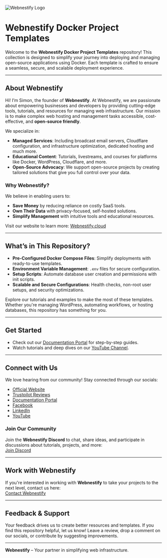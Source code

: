 ![Webnestify Logo](https://webnestify.cloud/wp-content/uploads/2023/11/webnestify-logo-dark-300x109.png)
# Webnestify Docker Project Templates

Welcome to the **Webnestify Docker Project Templates** repository! This collection is designed to simplify your journey into deploying and managing open-source applications using Docker. Each template is crafted to ensure a seamless, secure, and scalable deployment experience.
 
---

## About Webnestify

Hi! I’m Simon, the founder of **Webnestify**. At Webnestify, we are passionate about empowering businesses and developers by providing cutting-edge tools, tutorials, and resources for managing web infrastructure. Our mission is to make complex web hosting and management tasks accessible, cost-effective, and **open-source friendly**.

We specialize in:
- **Managed Services**: Including broadcast email servers, Cloudflare configuration, and infrastructure optimization, dedicated hosting and much more.
- **Educational Content**: Tutorials, livestreams, and courses for platforms like Docker, WordPress, Cloudflare, and more.
- **Open-Source Advocacy**: We support open-source projects by creating tailored solutions that give you full control over your data.

### Why Webnestify?
We believe in enabling users to:
- **Save Money** by reducing reliance on costly SaaS tools.
- **Own Their Data** with privacy-focused, self-hosted solutions.
- **Simplify Management** with intuitive tools and educational resources.

Visit our website to learn more: [Webnestify.cloud](https://webnestify.cloud)

---

## What’s in This Repository?

- **Pre-Configured Docker Compose Files**: Simplify deployments with ready-to-use templates.
- **Environment Variable Management**: `.env` files for secure configuration.
- **Setup Scripts**: Automate database user creation and permissions with init scripts.
- **Scalable and Secure Configurations**: Health checks, non-root user setups, and security optimizations.

Explore our tutorials and examples to make the most of these templates. Whether you're managing WordPress, automating workflows, or hosting databases, this repository has something for you.

---

## Get Started
- Check out our [Documentation Portal](https://docs.webnestify.com/) for step-by-step guides.
- Watch tutorials and deep dives on our [YouTube Channel](https://youtube.com/@webnestify).

---

## Connect with Us

We love hearing from our community! Stay connected through our socials:
- [Official Website](https://webnestify.cloud)
- [Trustpilot Reviews](https://www.trustpilot.com/review/webnestify.cloud)
- [Documentation Portal](https://docs.webnestify.com/)
- [Facebook](https://www.facebook.com/webnestify.cloud)
- [LinkedIn](https://linkedin.com/company/webnestify)
- [YouTube](https://youtube.com/@webnestify)

### Join Our Community
Join the **Webnestify Discord** to chat, share ideas, and participate in discussions about tutorials, projects, and more:  
[Join Discord](https://discord.gg/DPx7J9jr)

---

## Work with Webnestify

If you're interested in working with **Webnestify** to take your projects to the next level, contact us here:  
[Contact Webnestify](https://webnestify.cloud/contact)

---

## Feedback & Support

Your feedback drives us to create better resources and templates. If you find this repository helpful, let us know! Leave a review, drop a comment on our socials, or contribute by suggesting improvements.

---

**Webnestify** – Your partner in simplifying web infrastructure.
